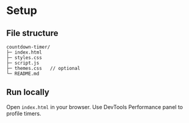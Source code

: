 # Setup

## File structure
```
countdown-timer/
├─ index.html
├─ styles.css
├─ script.js
├─ themes.css   // optional
└─ README.md
```

## Run locally
Open `index.html` in your browser. Use DevTools Performance panel to profile timers.
